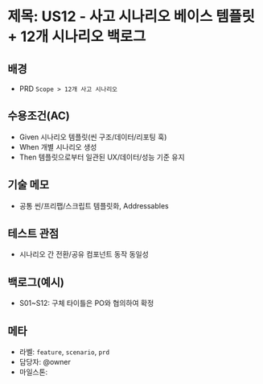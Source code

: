 # 제목: US12 - 사고 시나리오 베이스 템플릿 + 12개 시나리오 백로그

## 배경
- PRD `Scope > 12개 사고 시나리오`

## 수용조건(AC)
- Given 시나리오 템플릿(씬 구조/데이터/리포팅 훅)
- When 개별 시나리오 생성
- Then 템플릿으로부터 일관된 UX/데이터/성능 기준 유지

## 기술 메모
- 공통 씬/프리팹/스크립트 템플릿화, Addressables

## 테스트 관점
- 시나리오 간 전환/공유 컴포넌트 동작 동일성

## 백로그(예시)
- S01~S12: 구체 타이틀은 PO와 협의하여 확정

## 메타
- 라벨: `feature`, `scenario`, `prd`
- 담당자: @owner
- 마일스톤: <YYYY-MM>
